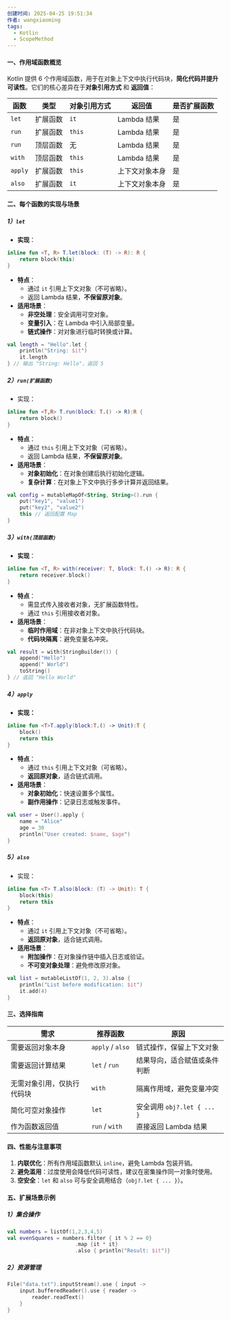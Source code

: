 ```yaml
---
创建时间: 2025-04-25 19:51:34
作者: wangxiaoming
tags:
  - Kotlin
  - ScopeMethod
---
```

#### 一、作用域函数概览
Kotlin 提供 6 个作用域函数，用于在对象上下文中执行代码块，​**简化代码并提升可读性**。它们的核心差异在于 ​**对象引用方式**​ 和 ​**返回值**​：

|函数|类型|对象引用方式|返回值|是否扩展函数|
|---|---|---|---|---|
|`let`|扩展函数|`it`|Lambda 结果|是|
|`run`|扩展函数|`this`|Lambda 结果|是|
|`run`|顶层函数|无|Lambda 结果|是|
|`with`|顶层函数|`this`|Lambda 结果|是|
|`apply`|扩展函数|`this`|上下文对象本身|是|
|`also`|扩展函数|`it`|上下文对象本身|是|
#### 二、每个函数的实现与场景
##### 1）`let`
- ​**实现**​：
```kotlin
inline fun <T, R> T.let(block: (T) -> R): R {
    return block(this)
}
```
- ​**特点**​：
    - 通过 `it` 引用上下文对象（不可省略）。
    - 返回 Lambda 结果，​**不保留原对象**。
- ​**适用场景**​：
    - ​**非空处理**​：安全调用可空对象。
    - ​**变量引入**​：在 Lambda 中引入局部变量。
    - ​**链式操作**​：对对象进行临时转换或计算。
```kotlin
val length = "Hello".let { 
    println("String: $it") 
    it.length 
} // 输出 "String: Hello"，返回 5
```
##### 2）`run(扩展函数)`
- 实现：
```kotlin
inline fun <T,R> T.run(block: T.() -> R):R {
    return block()
}
```
- ​**特点**​：
    - 通过 `this` 引用上下文对象（可省略）。
    - 返回 Lambda 结果，​**不保留原对象**。
- ​**适用场景**​：
    - ​**对象初始化**​：在对象创建后执行初始化逻辑。
    - ​**复杂计算**​：在对象上下文中执行多步计算并返回结果。
```kotlin
val config = mutableMapOf<String, String>().run {
    put("key1", "value1")
    put("key2", "value2")
    this // 返回配置 Map
}
```
##### 3）`with(顶层函数)`
- ​**实现**​：
```kotlin
inline fun <T, R> with(receiver: T, block: T.() -> R): R {
    return receiver.block()
}
```
- ​**特点**​：
    - 需显式传入接收者对象，无扩展函数特性。
    - 通过 `this` 引用接收者对象。
- ​**适用场景**​：
    - ​**临时作用域**​：在非对象上下文中执行代码块。
    - ​**代码块隔离**​：避免变量名冲突。
```kotlin
val result = with(StringBuilder()) {
    append("Hello")
    append(" World")
    toString()
} // 返回 "Hello World"
```
##### 4）`apply`
- **实现：**
```kotlin
inline fun <T>T.apply(block:T.() -> Unit):T {
    block()
    return this
}
```
- **特点**​：
    - 通过 `this` 引用上下文对象（可省略）。
    - ​**返回原对象**，适合链式调用。
- ​**适用场景**​：
    - ​**对象初始化**​：快速设置多个属性。
    - ​**副作用操作**​：记录日志或触发事件。
```kotlin
val user = User().apply {
    name = "Alice"
    age = 30
    println("User created: $name, $age")
}
```
##### 5）`also`
- 实现：
```kotlin
inline fun <T> T.also(block: (T) -> Unit): T {
    block(this)
    return this
}
```
- **特点**​：
    - 通过 `it` 引用上下文对象（不可省略）。
    - ​**返回原对象**，适合链式调用。
- ​**适用场景**​：
    - ​**附加操作**​：在对象操作链中插入日志或验证。
    - ​**不可变对象处理**​：避免修改原对象。
```kotlin
val list = mutableListOf(1, 2, 3).also {
    println("List before modification: $it")
    it.add(4)
}
```
#### 三、选择指南
|​**需求**​|​**推荐函数**​|​**原因**​|
|---|---|---|
|需要返回对象本身|`apply` / `also`|链式操作，保留上下文对象|
|需要返回计算结果|`let` / `run`|结果导向，适合赋值或条件判断|
|无需对象引用，仅执行代码块|`with`|隔离作用域，避免变量冲突|
|简化可空对象操作|`let`|安全调用 `obj?.let { ... }`|
|作为函数返回值|`run` / `with`|直接返回 Lambda 结果|
#### 四、性能与注意事项
1. ​**内联优化**​：所有作用域函数默认 `inline`，避免 Lambda 包装开销。
2. ​**避免滥用**​：过度使用会降低代码可读性，建议在密集操作同一对象时使用。
3. ​**空安全**​：`let` 和 `also` 可与安全调用结合（`obj?.let { ... }`）。

#### 五、扩展场景示例
##### 1）集合操作
```kotlin
val numbers = listOf(1,2,3,4,5)
val evenSquares = numbers.filter { it % 2 == 0}
                      .map {it * it}
                      .also { println("Result: $it")}
```
##### 2）资源管理
```kotlin
File("data.txt").inputStream().use { input ->
    input.bufferedReader().use { reader ->
        reader.readText()
    }
}
```